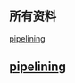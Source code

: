 ## 所有资料
[pipelining](https://redis.io/topics/pipelining)

## [pipelining](https://redis.io/topics/pipelining)

